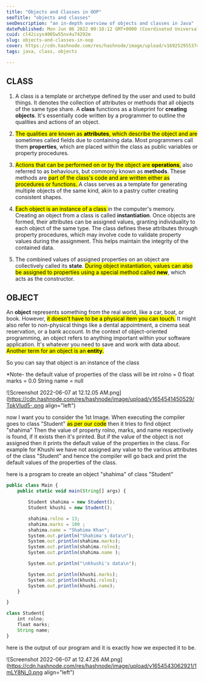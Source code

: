 ```yaml
---
title: "Objects and Classes in OOP"
seoTitle: "objects and classes"
seoDescription: "an in-depth overview of objects and classes in Java"
datePublished: Mon Jun 06 2022 09:18:12 GMT+0000 (Coordinated Universal Time)
cuid: cl42isys4005w55nv4u74292m
slug: objects-and-classes-in-oop
cover: https://cdn.hashnode.com/res/hashnode/image/upload/v1692529553749/d2e93a97-44f0-4fb5-93af-fef73e1c578a.png
tags: java, class, objects

---
```


## CLASS

1. A class is a template or archetype defined by the user and used to build things. It denotes the collection of attributes or methods that all objects of the same type share. A **class** functions as a blueprint for **creating objects**. It's essentially code written by a programmer to outline the qualities and actions of an object.
    
2. <mark>The qualities are known as </mark> **<mark>attributes</mark>**<mark>, which describe the object and are </mark> sometimes called fields due to containing data. Most programmers call them **properties**, which are placed within the class as public variables or property procedures.
    
3. <mark>Actions that can be performed on or by the object are </mark> **<mark>operations</mark>**<mark>,</mark> also referred to as behaviours, but commonly known as **methods**. These methods are <mark>part of the class's code and are written either as procedures or functions. </mark> A class serves as a template for generating multiple objects of the same kind, akin to a pastry cutter creating consistent shapes.
    
4. <mark>Each object is an instance of a class </mark> in the computer's memory. Creating an object from a class is called **instantiation**. Once objects are formed, their attributes can be assigned values, granting individuality to each object of the same type. The class defines these attributes through property procedures, which may involve code to validate property values during the assignment. This helps maintain the integrity of the contained data.
    
5. The combined values of assigned properties on an object are collectively called its **state**. <mark>During object instantiation, values can also be assigned to properties using a special method called </mark> **<mark>new</mark>**, which acts as the constructor.
    

## OBJECT

An **object** represents something from the real world, like a car, boat, or book. However, <mark>it doesn't have to be a physical item you can touch.</mark> It might also refer to non-physical things like a dental appointment, a cinema seat reservation, or a bank account. In the context of object-oriented programming, an object refers to anything important within your software application. It's whatever you need to save and work with data about. <mark> Another term for an object is an </mark> **<mark>entity</mark>**<mark>.</mark>

So you can say that object is an instance of the class

\*Note- the default value of properties of the class will be int rolno = 0 float marks = 0.0 String name = null

![Screenshot 2022-06-07 at 12.12.05 AM.png](https://cdn.hashnode.com/res/hashnode/image/upload/v1654541450529/TpkVlud5-.png align="left")

now I want you to consider the 1st Image. When executing the compiler goes to class "Student" <mark>as per our code</mark> then it tries to find object "shahima" Then the value of property rolno, marks, and name respectively is found, if it exists then it's printed. But if the value of the object is not assigned then it prints the default value of the properties in the class. For example for Khushi we have not assigned any value to the various attributes of the class "Student" and hence the compiler will go back and print the default values of the properties of the class.

here is a program to create an object "shahima" of class "Student"

```javascript
public class Main {
    public static void main(String[] args) {

        Student shahima = new Student();
        Student khushi = new Student();

        shahima.rolno = 13;
        shahima.marks = 100 ;
        shahima.name = "Shahima Khan";
        System.out.println("Shahima's data\n");
        System.out.println(shahima.marks);
        System.out.println(shahima.rolno);
        System.out.println(shahima.name );

        System.out.println("\nkhushi's data\n");

        System.out.println(khushi.marks);
        System.out.println(khushi.rolno);
        System.out.println(khushi.name);
    }

}

class Student{
    int rolno;
    float marks;
    String name;
}
```

here is the output of our program and it is exactly how we expected it to be.

![Screenshot 2022-06-07 at 12.47.26 AM.png](https://cdn.hashnode.com/res/hashnode/image/upload/v1654543062921/1mLY8Nj_0.png align="left")